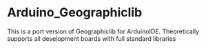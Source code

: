 # Arduino_Geographiclib
This is a port version of Geographiclib for ArduinoIDE. Theoretically supports all development boards with full standard libraries 
